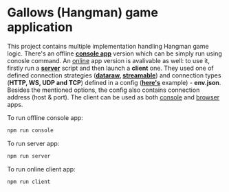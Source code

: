 # Gallows (Hangman) game application

This project contains multiple implementation handling Hangman game logic. There's an offline **[console app](./index.js)** version which can be simply run using conosle command. An [online](./server/) app version is avalivable as well: to use it, firstly run a **[server](./server/index.js)** script and then launch a **client** one. They used one of defined connection strategies (**[dataraw](./server/strategies/dataraw/), [streamable](./server/strategies/streamable/)**) and connection types (**HTTP, WS, UDP and TCP**) defined in a config (**[here's](./server/env.example.json)** example) - **env.json**. Besides the mentioned options, the config also contains connection address (host & port). The client can be used as both [console]((./server/client.js)) and [browser](./server/public/) apps.

To run offline console app:
```bash
npm run console
```

To run server app:
```bash
npm run server
```

To run online client app:
```bash
npm run client
```

